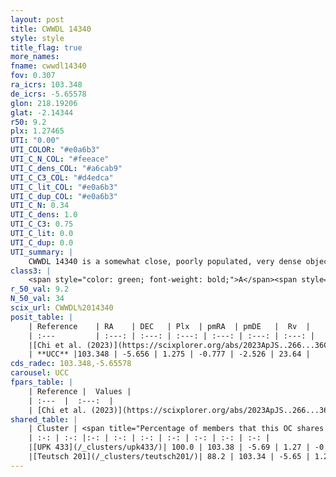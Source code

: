 ```yaml
---
layout: post
title: CWWDL 14340
style: style
title_flag: true
more_names: 
fname: cwwdl14340
fov: 0.307
ra_icrs: 103.348
de_icrs: -5.65578
glon: 218.19206
glat: -2.14344
r50: 9.2
plx: 1.27465
UTI: "0.00"
UTI_COLOR: "#e0a6b3"
UTI_C_N_COL: "#feeace"
UTI_C_dens_COL: "#a6cab9"
UTI_C_C3_COL: "#d4edca"
UTI_C_lit_COL: "#e0a6b3"
UTI_C_dup_COL: "#e0a6b3"
UTI_C_N: 0.34
UTI_C_dens: 1.0
UTI_C_C3: 0.75
UTI_C_lit: 0.0
UTI_C_dup: 0.0
UTI_summary: |
    CWWDL 14340 is a somewhat close, poorly populated, very dense object of high C3 quality. It was recently reported in the literature.<br><br><span style="color: #99180f; font-weight: bold;">Warning: </span>This is very likely a duplicate object, which shares a large percentage of members with at least one previously reported entry.
class3: |
    <span style="color: green; font-weight: bold;">A</span><span style="color: #FFC300; font-weight: bold;">B</span>
r_50_val: 9.2
N_50_val: 34
scix_url: CWWDL%2014340
posit_table: |
    | Reference    | RA    | DEC   | Plx  | pmRA  | pmDE   |  Rv  |
    | :---         | :---: | :---: | :---: | :---: | :---: | :---: |
    |[Chi et al. (2023)](https://scixplorer.org/abs/2023ApJS..266...36C) | 103.285 | -5.647 | 1.275 | -0.763 | -2.495 | 22.0 |
    | **UCC** |103.348 | -5.656 | 1.275 | -0.777 | -2.526 | 23.64 | 
cds_radec: 103.348,-5.65578
carousel: UCC
fpars_table: |
    | Reference |  Values |
    | :---  |  :---:  |
    | [Chi et al. (2023)](https://scixplorer.org/abs/2023ApJS..266...36C) | `logAge=7.76, Z=0.12` |
shared_table: |
    | Cluster | <span title="Percentage of members that this OC shares with the ones listed">%</span>   | RA   | DEC   | Plx   | pmRA  | pmDE  | Rv | UTI |
    | :-: | :-: |:-: | :-: | :-: | :-: | :-: | :-: | :-: |
    |[UPK 433](/_clusters/upk433/)| 100.0 | 103.38 | -5.69 | 1.27 | -0.76 | -2.52 | 23.18 |0.41 |
    |[Teutsch 201](/_clusters/teutsch201/)| 88.2 | 103.34 | -5.65 | 1.27 | -0.78 | -2.53 | 23.18 |0.58 |
---
```

